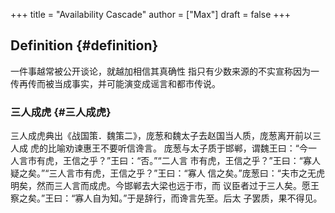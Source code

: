 +++
title = "Availability Cascade"
author = ["Max"]
draft = false
+++

## Definition {#definition}

一件事越常被公开谈论，就越加相信其真确性
指只有少数来源的不实宣称因为一传再传而被当成事实，并可能演变成谣言和都市传说。


### 三人成虎 {#三人成虎}

三人成虎典出《战国策．魏策二》，庞葱和魏太子去赵国当人质，庞葱离开前以三人成
虎的比喻劝谏惠王不要听信谗言。
庞葱与太子质于邯郸，谓魏王曰：“今一人言市有虎，王信之乎？”王曰：“否。”“二人言
市有虎，王信之乎？”王曰：“寡人疑之矣。”“三人言市有虎，王信之乎？”王曰：“寡人
信之矣。”庞葱曰：“夫市之无虎明矣，然而三人言而成虎。今邯郸去大梁也远于市，而
议臣者过于三人矣。愿王察之矣。”王曰：“寡人自为知。”于是辞行，而谗言先至。后太
子罢质，果不得见。

